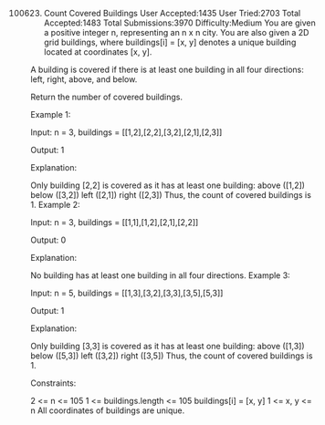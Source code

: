 100623. Count Covered Buildings
User Accepted:1435
User Tried:2703
Total Accepted:1483
Total Submissions:3970
Difficulty:Medium
You are given a positive integer n, representing an n x n city. You are also given a 2D grid buildings, where buildings[i] = [x, y] denotes a unique building located at coordinates [x, y].

A building is covered if there is at least one building in all four directions: left, right, above, and below.

Return the number of covered buildings.

 

Example 1:



Input: n = 3, buildings = [[1,2],[2,2],[3,2],[2,1],[2,3]]

Output: 1

Explanation:

Only building [2,2] is covered as it has at least one building:
above ([1,2])
below ([3,2])
left ([2,1])
right ([2,3])
Thus, the count of covered buildings is 1.
Example 2:



Input: n = 3, buildings = [[1,1],[1,2],[2,1],[2,2]]

Output: 0

Explanation:

No building has at least one building in all four directions.
Example 3:



Input: n = 5, buildings = [[1,3],[3,2],[3,3],[3,5],[5,3]]

Output: 1

Explanation:

Only building [3,3] is covered as it has at least one building:
above ([1,3])
below ([5,3])
left ([3,2])
right ([3,5])
Thus, the count of covered buildings is 1.
 

Constraints:

2 <= n <= 105
1 <= buildings.length <= 105
buildings[i] = [x, y]
1 <= x, y <= n
All coordinates of buildings are unique.
